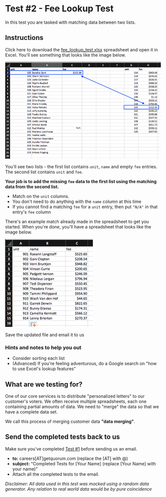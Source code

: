 # Test #2 - Fee Lookup Test

In this test you are tasked with matching data between two lists.

## Instructions

Click here to download the [fee_lookup_test.xlsx](fee_lookup_test.xlsx?raw=true) spreadsheet and open it in Excel. You'll see something that looks like the image below.

![](test.png)

You'll see two lists - the first list contains `unit`, `name` and empty `fee` entries. The second list contains `unit` and `fee`.

**Your job is to add the missing `fee` data to the first list using the matching data from the second list.**

- Match on the `unit` columns.
- You don't need to do anything with the `name` column at this time
- If you cannot find a matching `fee` for a `unit` entry, then put `"N/A"` in that entry's `fee` column

There's an example match already made in the spreadsheet to get you started. When you're done, you'll have a spreadsheet that looks like the image below.

![](results.png)

Save the updated file and email it to us

### Hints and notes to help you out

- Consider sorting each list
- (Advanced) If you're feeling adventurous, do a Google search on "how to use Excel's lookup features"

## What are we testing for?

One of our core services is to distribute "personalized letters" to our customer's voters. We often receive multiple spreadsheets, each one containing partial amounts of data. We need to "merge" the data so that we have a complete data set.

We call this process of merging customer data **"data merging"**.

## Send the completed tests back to us

Make sure you've completed [Test #1](../1_address_format) before sending us an email.

- **to:** careers[AT]getquorum.com (replace the [AT] with @)
- **subject:** "Completed Tests for [Your Name] (replace [Your Name] with your name)"
- Attach all the completed tests to the email.

_Disclaimer: All data used in this test was mocked using a random data generator. Any relation to real world data would be by pure coincidence_
